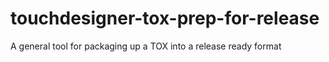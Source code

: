 # touchdesigner-tox-prep-for-release
A general tool for packaging up a TOX into a release ready format

